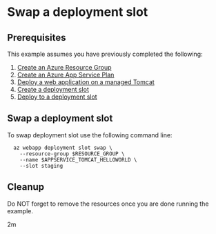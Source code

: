 
# Swap a deployment slot

## Prerequisites

This example assumes you have previously completed the following:

1. [Create an Azure Resource Group](../../group/create/)
1. [Create an Azure App Service Plan](../../create-plan/)
1. [Deploy a web application on a managed Tomcat](../tomcat-helloworld/)
1. [Create a deployment slot](../create-deployment-slot/)
1. [Deploy to a deployment slot](../deploy-to-deployment-slot/)

## Swap a deployment slot

<!-- workflow.cron(0 17 * * 1) -->
<!-- workflow.include(../deploy-to-deployment-slot/README.md) -->

To swap deployment slot use the following command line:

```shell
  az webapp deployment slot swap \
    --resource-group $RESOURCE_GROUP \
    --name $APPSERVICE_TOMCAT_HELLOWORLD \
    --slot staging
```

<!-- workflow.directOnly() 

export RESULT=$(az webapp show --resource-group $RESOURCE_GROUP --name $APPSERVICE_TOMCAT_HELLOWORLD --output tsv --query state)
if [[ "$RESULT" != Running ]]; then
  echo 'Web application is NOT running'
  az group delete --name $RESOURCE_GROUP --yes || true
  exit 1
fi

export URL=https://$(az webapp show --resource-group $RESOURCE_GROUP --name $APPSERVICE_TOMCAT_HELLOWORLD --output tsv --query defaultHostName)
export RESULT=$(curl $URL)

az group delete --name $RESOURCE_GROUP --yes || true

if [[ "$RESULT" != *"Hello Staging"* ]]; then
  echo "Response did not contain 'Hello Staging'"
  exit 1
fi

  -->

## Cleanup

Do NOT forget to remove the resources once you are done running the example.

2m
